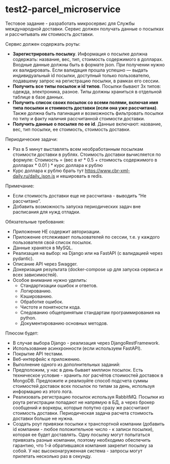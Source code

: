 # test2-parcel_microservice
Тестовое задание - разработать микросервис для Службы международной доставки. Сервис должен получать данные о посылках и рассчитывать им стоимость доставки.

Сервис должен содержать роуты:
- **Зарегистрировать посылку**. Информация о посылке должна содержать: название, вес, тип, стоимость содержимого в долларах.  Входные данные должны быть в формате json. При получении нужно их валидировать. Если валидация прошла успешно — выдать индивидуальный id посылки, доступный только пользователю, подавшему запрос на регистрацию посылки, в рамках его сессии.
- **Получить все типы посылок и id типов**. Посылки бывают 3х типов: одежда, электроника, разное. Типы должны храниться в отдельной таблице в базе данных.
- **Получить список своих посылок со всеми полями, включая имя типа посылки и стоимость доставки (если она уже рассчитана)**. Также должна быть пагинация и возможность фильтровать посылки по типу и факту наличия рассчитанной стоимости доставки. 
- **Получить данные о посылке по ее id**. Данные включают: название, вес, тип посылки, ее стоимость, стоимость доставки.

Периодические задачи:
- Раз в 5 минут выставлять всем необработанным посылкам стоимости  доставки в рублях.
Стоимость доставки вычисляется по формуле:
	 Стоимость = (вес в кг * 0.5 + стоимость содержимого в долларах * 0.01 ) * курс доллара к рублю
- Курс доллара к рублю брать тут https://www.cbr-xml-daily.ru/daily_json.js и кешировать в redis.

Примечание: 
- Если стоимость доставки еще не рассчитана - выводить “Не рассчитано”.
- Добавить возможность запуска периодических задач вне расписания для нужд отладки.

Обязательные требования:
- Приложение НЕ содержит авторизации.
- Приложение отслеживает пользователей по сессии, т.е. у каждого пользователя свой список посылок.
- Данные хранятся в MySQL.
- Реализация на выбор: на Django или на FastAPI (с валидацией через pydantic).
- Описание API через Swagger.
- Докеризация результата (docker-compose up для запуска сервиса и всех зависимостей).
- Особое внимание нужно уделить:
  - Стандартизации ошибок и ответов.
  - Логированию.
  - Кэшированию.
  - Обработке ошибок.
  - Чистоте и понятности кода.
  - Следованию общепринятым стандартам программирования на python.
  - Документированию основных методов.

Плюсом будет:
 - В случае выбора Django - реализация через DjangoRestFramework. 
 - Использование асинхронности (если используем FastAPI).
 - Покрытие API тестами.
 - Веб-интерфейс к приложению.
 - Выполнение одного из дополнительных заданий:
  - Предположим, у нас в день бывает миллион посылок. Есть техническое условие - хранить лог расчётов стоимостей доставок в MongoDB. Предложите и реализуйте способ подсчета суммы стоимостей доставок всех посылок по типам за день, используя информацию из этого лога.
  - Реализовать регистрацию посылок используя RabbitMQ. Посылки из роута регистрации попадают не напрямую в БД, а через брокер сообщений и воркеры, которые попутно сразу же рассчитают стоимость доставки. Периодическая задача расчета стоимость доставки больше не нужна.
  - Создать роут привязки посылки к транспортной компании (добавить id компании - любое положительное число - к записи посылки), которая ее будет доставлять. Одну посылку могут попытаться привязать разные компании, поэтому необходимо обеспечить гарантию, что 1-й обратившаяся компания закрепит посылку за собой. У нас высоконагруженная система - запросы могут прилетать несколько раз в секунду.
